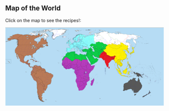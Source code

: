 <html>
<body>

<h2>Map of the World</h2>
<p>Click on the map to see the recipes!:</p>

<img src="images/daWorld.png" usemap="#image-map">

<map name="image-map">
    <area target="_self" alt="The Americas" title="The Americas" href="https://www.britannica.com/place/Americas" coords="-1,56,300,1081" shape="rect">
    <area target="_self" alt="Oceania" title="Oceania" href="https://www.cia.gov/the-world-factbook/australia-and-oceania/" coords="1860,855,180" shape="circle">
    <area target="_self" alt="Sub-Saharan Africa" title="Sub-Saharan Africa" href="https://www.cia.gov/the-world-factbook/africa/" coords="700,475,200" shape="circle">
    <area target="_self" alt="Europe" title="Europe" href="https://www.cia.gov/the-world-factbook/europe/" coords="500,100,600,200" shape="rect">
    <area target="_self" alt="Middle East, North Africa, Central Asia" title="Middle East, North Africa, Central Asia" href="https://www.imf.org/en/Publications/REO/MECA" coords="869,366,845,398,805,447,809,461,827,461,837,427,851,425,865,417,895,433,926,463,974,459,998,445,1059,461,1085,465,1129,457,1169,455,1194,477,1216,527,1284,499,1318,461,1296,431,1328,429,1335,415,1322,392,1343,394,1355,368,1379,348,1403,338,1391,320,1415,306,1423,292,1419,280,1427,272,1437,262,1441,246,1423,239,1391,229,1377,213,1345,211,1320,203,1290,209,1284,225,1276,235,1258,235,1232,231,1208,239,1206,254,1212,266,1206,284,1202,296,1175,290,1183,304,1141,304,1089,320,1097,340,1121,338,1151,350,1139,382,1101,382,1055,368,986,346,932,344" shape="poly">
    <area target="_self" alt="East/Southeast Asia" title="East/Southeast Asia" href="https://www.cia.gov/the-world-factbook/east-and-southeast-asia" coords="1741,292,1737,266,1707,254,1679,235,1643,219,1627,233,1598,240,1528,235,1500,237,1459,244,1439,264,1431,286,1413,306,1399,316,1403,328,1423,344,1433,358,1449,370,1467,388,1512,403,1536,401,1570,407,1558,417,1552,431,1540,465,1562,485,1578,503,1588,519,1592,557,1574,588,1610,636,1625,672,1677,696,1719,692,1753,668,1786,618,1786,564,1768,481,1776,455,1792,399,1826,366,1830,342,1824,298,1802,280,1768,276,1753,300" shape="poly">
    <area target="_self" alt="South Asia" title="South Asia" href="https://www.cia.gov/the-world-factbook/south-asia/" coords="1351,410,1536,596" shape="rect">
</map>

</body>
</html>

